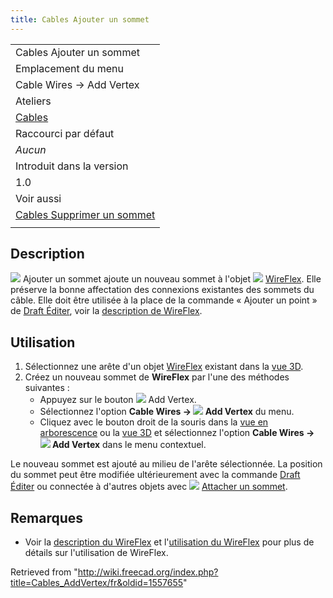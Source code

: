 ```yaml
---
title: Cables Ajouter un sommet
---
```

|  |
| --- |
| Cables Ajouter un sommet |
| Emplacement du menu |
| Cable Wires → Add Vertex |
| Ateliers |
| [Cables](/Cables_Workbench/fr "Cables Workbench/fr") |
| Raccourci par défaut |
| *Aucun* |
| Introduit dans la version |
| 1.0 |
| Voir aussi |
| [Cables Supprimer un sommet](/Cables_DelVertex/fr "Cables DelVertex/fr") |
|  |

## Description

![](/images/Cables_AddVertex.svg) Ajouter un sommet ajoute un nouveau sommet à l'objet ![](/images/Cables_WireFlex.svg) [WireFlex](/Cables_WireFlex/fr "Cables WireFlex/fr"). Elle préserve la bonne affectation des connexions existantes des sommets du câble. Elle doit être utilisée à la place de la commande « Ajouter un point » de [Draft Éditer](/Draft_Edit/fr "Draft Edit/fr"), voir la [description de WireFlex](/Cables_WireFlex/fr#Description "Cables WireFlex/fr").

## Utilisation

1. Sélectionnez une arête d'un objet [WireFlex](/Cables_WireFlex/fr "Cables WireFlex/fr") existant dans la [vue 3D](/3D_view/fr "3D view/fr").
2. Créez un nouveau sommet de **WireFlex** par l'une des méthodes suivantes :
   * Appuyez sur le bouton ![](/images/Cables_AddVertex.svg) Add Vertex.
   * Sélectionnez l'option **Cable Wires → ![](/images/Cables_AddVertex.svg) Add Vertex** du menu.
   * Cliquez avec le bouton droit de la souris dans la [vue en arborescence](/Tree_view/fr "Tree view/fr") ou la [vue 3D](/3D_view/fr "3D view/fr") et sélectionnez l'option **Cable Wires → ![](/images/Cables_AddVertex.svg) Add Vertex** dans le menu contextuel.

Le nouveau sommet est ajouté au milieu de l'arête sélectionnée. La position du sommet peut être modifiée ultérieurement avec la commande [Draft Éditer](/Draft_Edit/fr "Draft Edit/fr") ou connectée à d'autres objets avec ![](/images/Cables_AttachVertex.svg) [Attacher un sommet](/Cables_AttachVertex/fr "Cables AttachVertex/fr").

## Remarques

* Voir la [description du WireFlex](/Cables_WireFlex/fr#Description "Cables WireFlex/fr") et l'[utilisation du WireFlex](/Cables_WireFlex/fr#Utilisation "Cables WireFlex/fr") pour plus de détails sur l'utilisation de WireFlex.

Retrieved from "<http://wiki.freecad.org/index.php?title=Cables_AddVertex/fr&oldid=1557655>"